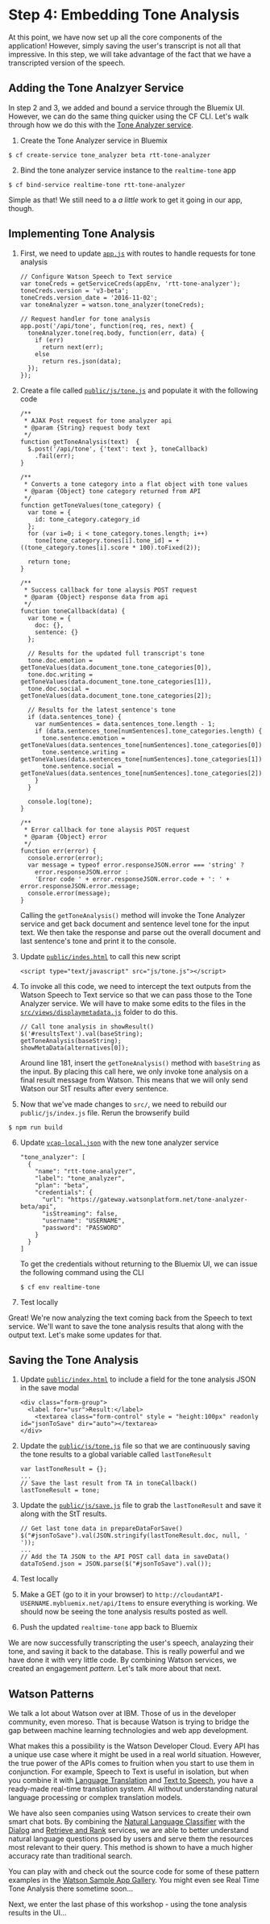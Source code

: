 # Step 4: Embedding Tone Analysis

At this point, we have now set up all the core components of the application! However, simply saving the user's transcript is not all that impressive. In this step, we will take advantage of the fact that we have a transcripted version of the speech.

## Adding the Tone Analzyer Service

In step 2 and 3, we added and bound a service through the Bluemix UI. However, we can do the same thing quicker using the CF CLI. Let's walk through how we do this with the [Tone Analyzer service][ta_url].

1. Create the Tone Analyzer service in Bluemix

  ```
  $ cf create-service tone_analyzer beta rtt-tone-analyzer
  ```
  
2. Bind the tone analyzer service instance to the `realtime-tone` app

  ```
  $ cf bind-service realtime-tone rtt-tone-analyzer
  ```

Simple as that! We still need to a _a little_ work to get it going in our app, though.

## Implementing Tone Analysis

1. First, we need to update [`app.js`](./app.js) with routes to handle requests for tone analysis

	```
	// Configure Watson Speech to Text service
	var toneCreds = getServiceCreds(appEnv, 'rtt-tone-analyzer');
	toneCreds.version = 'v3-beta';
	toneCreds.version_date = '2016-11-02';
	var toneAnalyzer = watson.tone_analyzer(toneCreds);
	
	// Request handler for tone analysis
	app.post('/api/tone', function(req, res, next) {
	  toneAnalyzer.tone(req.body, function(err, data) {
	    if (err)
	      return next(err);
	    else
	      return res.json(data);
	  });
	});
	```

2. Create a file called [`public/js/tone.js`](./public/js/tone.js) and populate it with the following code

	```
	/**
	 * AJAX Post request for tone analyzer api
	 * @param {String} request body text
	 */
	function getToneAnalysis(text)  {
	  $.post('/api/tone', {'text': text }, toneCallback)
	    .fail(err);
	}
	
	/**
	 * Converts a tone category into a flat object with tone values
	 * @param {Object} tone category returned from API
	 */
	function getToneValues(tone_category) {
	  var tone = {
	    id: tone_category.category_id
	  };
	  for (var i=0; i < tone_category.tones.length; i++)
	    tone[tone_category.tones[i].tone_id] = +((tone_category.tones[i].score * 100).toFixed(2));
	
	  return tone;
	}
	
	/**
	 * Success callback for tone alaysis POST request
	 * @param {Object} response data from api
	 */
	function toneCallback(data) {
	  var tone = {
	    doc: {},
	    sentence: {}
	  };
	
	  // Results for the updated full transcript's tone
	  tone.doc.emotion = getToneValues(data.document_tone.tone_categories[0]),
	  tone.doc.writing = getToneValues(data.document_tone.tone_categories[1]),
	  tone.doc.social = getToneValues(data.document_tone.tone_categories[2]);
	
	  // Results for the latest sentence's tone
	  if (data.sentences_tone) {
	    var numSentences = data.sentences_tone.length - 1;
	    if (data.sentences_tone[numSentences].tone_categories.length) {
	      tone.sentence.emotion = getToneValues(data.sentences_tone[numSentences].tone_categories[0]);
	      tone.sentence.writing = getToneValues(data.sentences_tone[numSentences].tone_categories[1]);
	      tone.sentence.social = getToneValues(data.sentences_tone[numSentences].tone_categories[2]);
	    }
	  }
	
	  console.log(tone);
	}
	
	/**
	 * Error callback for tone alaysis POST request
	 * @param {Object} error
	 */
	function err(error) {
	  console.error(error);
	  var message = typeof error.responseJSON.error === 'string' ?
	    error.responseJSON.error :
	    'Error code ' + error.responseJSON.error.code + ': ' + error.responseJSON.error.message;
	  console.error(message);
	}
	```
	Calling the `getToneAnalysis()` method will invoke the Tone Analyzer service and get back document and sentence level tone for the input text. We then take the response and parse out the overall document and last sentence's tone and print it to the console.

3. Update [`public/indes.html`](./public/index.html) to call this new script

	```
    <script type="text/javascript" src="js/tone.js"></script>
	```

4. To invoke all this code, we need to intercept the text outputs from the Watson Speech to Text service so that we can pass those to the Tone Analyzer service. We will have to make some edits to the files in the [`src/views/displaymetadata.js`](./src/views/displaymetadata.js) folder to do this.

	```
	// Call tone analysis in showResult()
	$('#resultsText').val(baseString);
   getToneAnalysis(baseString);
   showMetaData(alternatives[0]);
   ```
   Around line 181, insert the `getToneAnalysis()` method with `baseString` as the input. By placing this call here, we only invoke tone analysis on a final result message from Watson. This means that we will only send Watson our StT results after every sentence.
   
5. Now that we've made changes to `src/`, we need to rebuild our `public/js/index.js` file. Rerun the browserify build

  ```
  $ npm run build
  ```

6. Update [`vcap-local.json`](./vcap-local.json) with the new tone analyzer service

	```
	"tone_analyzer": [
      {
        "name": "rtt-tone-analyzer",
        "label": "tone_analyzer",
        "plan": "beta",
        "credentials": {
          "url": "https://gateway.watsonplatform.net/tone-analyzer-beta/api",
          "isStreaming": false,
          "username": "USERNAME",
          "password": "PASSWORD"
        }
      }
    ]
	```
	To get the credentials without returning to the Bluemix UI, we can issue the following command using the CLI

	```
	$ cf env realtime-tone
	```

7. Test locally

Great! We're now analyzing the text coming back from the Speech to text service. We'll want to save the tone analysis results that along with the output text. Let's make some updates for that.

## Saving the Tone Analysis

1. Update [`public/index.html`](./public/index.html) to include a field for the tone analysis JSON in the save modal

	```
	<div class="form-group">
      <label for="usr">Result:</label>
        <textarea class="form-control" style = "height:100px" readonly id="jsonToSave" dir="auto"></textarea>
    </div>
	```

2. Update the [`public/js/tone.js`](./public/js/tone.js) file so that we are continuously saving the tone results to a global variable called `lastToneResult`

	```
	var lastToneResult = {};
	...
  	// Save the last result from TA in toneCallback()
  	lastToneResult = tone;
	```

3. Update the [`public/js/save.js`](./public/js/save.js) file to grab the `lastToneResult` and save it along with the StT results.

	```
	// Get last tone data in prepareDataForSave()
	$("#jsonToSave").val(JSON.stringify(lastToneResult.doc, null, ' '));
	...
	// Add the TA JSON to the API POST call data in saveData()
	dataToSend.json = JSON.parse($("#jsonToSave").val());
	```

4. Test locally

5. Make a GET (go to it in your browser) to `http://cloudantAPI-USERNAME.mybluemix.net/api/Items` to ensure everything is working. We should now be seeing the tone analysis results posted as well.

6. Push the updated `realtime-tone` app back to Bluemix

We are now successfully transcripting the user's speech, analayzing their tone, and saving it back to the database. This is really powerful and we have done it with very little code. By combining Watson services, we created an engagement _pattern_. Let's talk more about that next.

## Watson Patterns

We talk a lot about Watson over at IBM. Those of us in the developer community, even moreso. That is because Watson is trying to bridge the gap between machine learning technologies and web app development.

What makes this a possibility is the Watson Developer Cloud. Every API has a unique use case where it might be used in a real world situation. However, the true power of the APIs comes to fruition when you start to use them in conjunction. For example, Speech to Text is useful in isolation, but when you combine it with [Language Translation][lt_url] and [Text to Speech][tts_url], you have a ready-made real-time translation system. All without understanding natural language processing or complex translation models.

We have also seen companies using Watson services to create their own smart chat bots. By combining the [Natural Language Classifier][nlc_url] with the [Dialog][d_url] and [Retrieve and Rank][rar_url] services, we are able to better understand natural language questions posed by users and serve them the resources most relevant to their query. This method is shown to have a much higher accuracy rate than traditional search.

You can play with and check out the source code for some of these pattern examples in the [Watson Sample App Gallery][watson_gallery_url]. You might even see Real Time Tone Analysis there sometime soon...

Next, we enter the last phase of this workshop - using the tone analysis results in the UI...

<!--Links-->
[ta_url]: https://www.ibm.com/smarterplanet/us/en/ibmwatson/developercloud/tone-analyzer.html
[lt_url]: http://www.ibm.com/smarterplanet/us/en/ibmwatson/developercloud/language-translation.html
[tts_url]: http://www.ibm.com/smarterplanet/us/en/ibmwatson/developercloud/text-to-speech.html
[nlc_url]: http://www.ibm.com/smarterplanet/us/en/ibmwatson/developercloud/nl-classifier.html
[d_url]: http://www.ibm.com/smarterplanet/us/en/ibmwatson/developercloud/dialog.html
[rar_url]: http://www.ibm.com/smarterplanet/us/en/ibmwatson/developercloud/retrieve-rank.html
[watson_gallery_url]: http://www.ibm.com/smarterplanet/us/en/ibmwatson/developercloud/gallery.html

